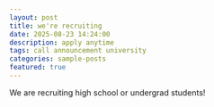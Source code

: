 ```yaml
---
layout: post
title: we're recruiting
date: 2025-08-23 14:24:00
description: apply anytime
tags: call announcement university
categories: sample-posts
featured: true
---
```


We are recruiting high school or undergrad students!
